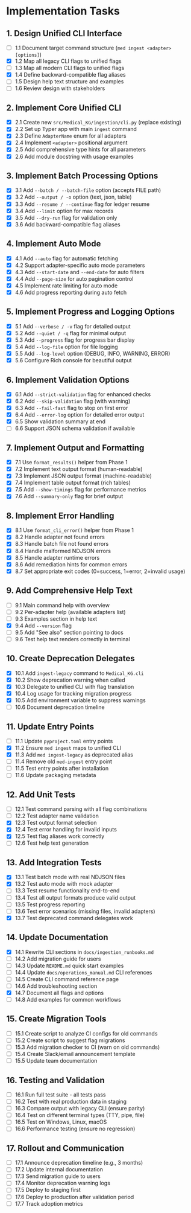 # Implementation Tasks

## 1. Design Unified CLI Interface

- [ ] 1.1 Document target command structure (`med ingest <adapter> [options]`)
- [x] 1.2 Map all legacy CLI flags to unified flags
- [ ] 1.3 Map all modern CLI flags to unified flags
- [x] 1.4 Define backward-compatible flag aliases
- [ ] 1.5 Design help text structure and examples
- [ ] 1.6 Review design with stakeholders

## 2. Implement Core Unified CLI

- [x] 2.1 Create new `src/Medical_KG/ingestion/cli.py` (replace existing)
- [x] 2.2 Set up Typer app with main `ingest` command
- [x] 2.3 Define `AdapterName` enum for all adapters
- [x] 2.4 Implement `<adapter>` positional argument
- [x] 2.5 Add comprehensive type hints for all parameters
- [x] 2.6 Add module docstring with usage examples

## 3. Implement Batch Processing Options

- [x] 3.1 Add `--batch / --batch-file` option (accepts FILE path)
- [x] 3.2 Add `--output / -o` option (text, json, table)
- [x] 3.3 Add `--resume / --continue` flag for ledger resume
- [x] 3.4 Add `--limit` option for max records
- [x] 3.5 Add `--dry-run` flag for validation only
- [x] 3.6 Add backward-compatible flag aliases

## 4. Implement Auto Mode

- [x] 4.1 Add `--auto` flag for automatic fetching
- [x] 4.2 Support adapter-specific auto mode parameters
- [x] 4.3 Add `--start-date` and `--end-date` for auto filters
- [x] 4.4 Add `--page-size` for auto pagination control
- [x] 4.5 Implement rate limiting for auto mode
- [x] 4.6 Add progress reporting during auto fetch

## 5. Implement Progress and Logging Options

- [x] 5.1 Add `--verbose / -v` flag for detailed output
- [x] 5.2 Add `--quiet / -q` flag for minimal output
- [x] 5.3 Add `--progress` flag for progress bar display
- [x] 5.4 Add `--log-file` option for file logging
- [x] 5.5 Add `--log-level` option (DEBUG, INFO, WARNING, ERROR)
- [x] 5.6 Configure Rich console for beautiful output

## 6. Implement Validation Options

- [x] 6.1 Add `--strict-validation` flag for enhanced checks
- [x] 6.2 Add `--skip-validation` flag (with warning)
- [x] 6.3 Add `--fail-fast` flag to stop on first error
- [x] 6.4 Add `--error-log` option for detailed error output
- [x] 6.5 Show validation summary at end
- [ ] 6.6 Support JSON schema validation if available

## 7. Implement Output and Formatting

- [x] 7.1 Use `format_results()` helper from Phase 1
- [x] 7.2 Implement text output format (human-readable)
- [x] 7.3 Implement JSON output format (machine-readable)
- [x] 7.4 Implement table output format (rich tables)
- [x] 7.5 Add `--show-timings` flag for performance metrics
- [x] 7.6 Add `--summary-only` flag for brief output

## 8. Implement Error Handling

- [x] 8.1 Use `format_cli_error()` helper from Phase 1
- [x] 8.2 Handle adapter not found errors
- [x] 8.3 Handle batch file not found errors
- [x] 8.4 Handle malformed NDJSON errors
- [x] 8.5 Handle adapter runtime errors
- [x] 8.6 Add remediation hints for common errors
- [x] 8.7 Set appropriate exit codes (0=success, 1=error, 2=invalid usage)

## 9. Add Comprehensive Help Text

- [ ] 9.1 Main command help with overview
- [ ] 9.2 Per-adapter help (available adapters list)
- [ ] 9.3 Examples section in help text
- [x] 9.4 Add `--version` flag
- [ ] 9.5 Add "See also" section pointing to docs
- [ ] 9.6 Test help text renders correctly in terminal

## 10. Create Deprecation Delegates

- [x] 10.1 Add `ingest-legacy` command to `Medical_KG.cli`
- [x] 10.2 Show deprecation warning when called
- [x] 10.3 Delegate to unified CLI with flag translation
- [x] 10.4 Log usage for tracking migration progress
- [x] 10.5 Add environment variable to suppress warnings
- [ ] 10.6 Document deprecation timeline

## 11. Update Entry Points

- [ ] 11.1 Update `pyproject.toml` entry points
- [x] 11.2 Ensure `med ingest` maps to unified CLI
- [x] 11.3 Add `med ingest-legacy` as deprecated alias
- [ ] 11.4 Remove old `med-ingest` entry point
- [ ] 11.5 Test entry points after installation
- [ ] 11.6 Update packaging metadata

## 12. Add Unit Tests

- [ ] 12.1 Test command parsing with all flag combinations
- [ ] 12.2 Test adapter name validation
- [x] 12.3 Test output format selection
- [x] 12.4 Test error handling for invalid inputs
- [x] 12.5 Test flag aliases work correctly
- [ ] 12.6 Test help text generation

## 13. Add Integration Tests

- [x] 13.1 Test batch mode with real NDJSON files
- [x] 13.2 Test auto mode with mock adapter
- [ ] 13.3 Test resume functionality end-to-end
- [ ] 13.4 Test all output formats produce valid output
- [ ] 13.5 Test progress reporting
- [ ] 13.6 Test error scenarios (missing files, invalid adapters)
- [x] 13.7 Test deprecated command delegates work

## 14. Update Documentation

- [x] 14.1 Rewrite CLI sections in `docs/ingestion_runbooks.md`
- [ ] 14.2 Add migration guide for users
- [ ] 14.3 Update `README.md` quick start examples
- [ ] 14.4 Update `docs/operations_manual.md` CLI references
- [ ] 14.5 Create CLI command reference page
- [ ] 14.6 Add troubleshooting section
- [x] 14.7 Document all flags and options
- [ ] 14.8 Add examples for common workflows

## 15. Create Migration Tools

- [ ] 15.1 Create script to analyze CI configs for old commands
- [ ] 15.2 Create script to suggest flag migrations
- [ ] 15.3 Add migration checker to CI (warn on old commands)
- [ ] 15.4 Create Slack/email announcement template
- [ ] 15.5 Update team documentation

## 16. Testing and Validation

- [ ] 16.1 Run full test suite - all tests pass
- [ ] 16.2 Test with real production data in staging
- [ ] 16.3 Compare output with legacy CLI (ensure parity)
- [ ] 16.4 Test on different terminal types (TTY, pipe, file)
- [ ] 16.5 Test on Windows, Linux, macOS
- [ ] 16.6 Performance testing (ensure no regression)

## 17. Rollout and Communication

- [ ] 17.1 Announce deprecation timeline (e.g., 3 months)
- [ ] 17.2 Update internal documentation
- [ ] 17.3 Send migration guide to users
- [ ] 17.4 Monitor deprecation warning logs
- [ ] 17.5 Deploy to staging first
- [ ] 17.6 Deploy to production after validation period
- [ ] 17.7 Track adoption metrics
